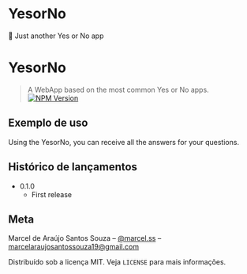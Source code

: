 # YesorNo
:mag_right: Just another Yes or No app

# YesorNo
> A WebApp based on the most common Yes or No apps.
[![NPM Version][npm-image]][npm-url]

## Exemplo de uso
Using the YesorNo, you can receive all the answers for your questions.

## Histórico de lançamentos
* 0.1.0
    * First release


## Meta
Marcel de Araújo Santos Souza – [@marcel.ss](https://guscel.github.io) – marcelaraujosantossouza19@gmail.com

Distribuído sob a licença MIT. Veja `LICENSE` para mais informações.



[npm-image]: https://img.shields.io/npm/v/datadog-metrics.svg?style=flat-square
[npm-url]: https://npmjs.org/package/datadog-metrics
[npm-downloads]: https://img.shields.io/npm/dm/datadog-metrics.svg?style=flat-square
[travis-image]: https://img.shields.io/travis/dbader/node-datadog-metrics/master.svg?style=flat-square
